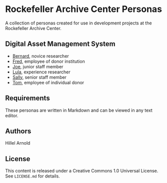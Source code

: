 # Rockefeller Archive Center Personas

A collection of personas created for use in development projects at the Rockefeller Archive Center.

## Digital Asset Management System

* [Bernard](Bernard.md), novice researcher
* [Fred](Fred.md), employee of donor institution
* [Joe](Joe.md), junior staff member
* [Lula](Lula.md), experience researcher
* [Sally](Sally.md), senior staff member
* [Tom](Tom.md), employee of individual donor

## Requirements

These personas are written in Markdown and can be viewed in any text editor.

## Authors

Hillel Arnold

## License

This content is released under a Creative Commons 1.0 Universal License. See `LICENSE.md` for details.
